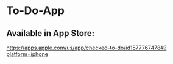 # To-Do-App

## Available in App Store: 
https://apps.apple.com/us/app/checked-to-do/id1577767478#?platform=iphone
